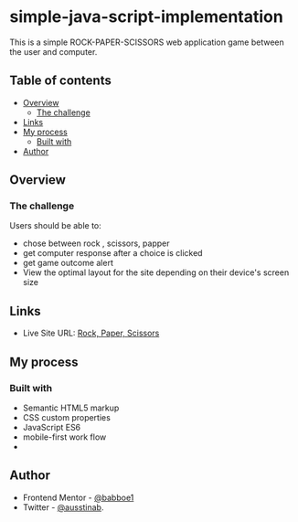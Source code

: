 # simple-java-script-implementation
This is a simple ROCK-PAPER-SCISSORS web application game between the user and computer.
## Table of contents

- [Overview](#overview)
  - [The challenge](#the-challenge)
-  [Links](#links)  
- [My process](#my-process)
  - [Built with](#built-with)
- [Author](#author)


## Overview

### The challenge

Users should be able to:

- chose between rock , scissors, papper
- get computer response after a choice is clicked
- get game outcome alert
- View the optimal layout for the site depending on their device's screen size

## Links

-  Live Site URL: [Rock, Paper, Scissors](https://elastic-jepsen-3075ee.netlify.app/)
## My process

### Built with

- Semantic HTML5 markup
- CSS custom properties
- JavaScript ES6
- mobile-first work flow 
- 
## Author

- Frontend Mentor - [@babboe1](https://www.frontendmentor.io/profile/babboe1)
- Twitter - [@ausstinab](https://www.twitter.com/ausstinab).
